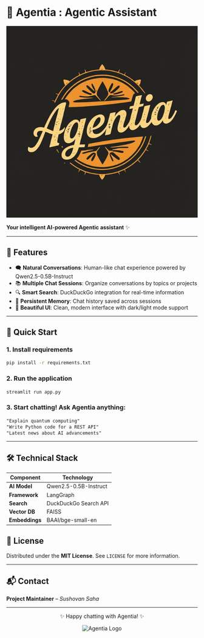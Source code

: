 
# 🤖 Agentia : Agentic Assistant

![image](https://raw.githubusercontent.com/ambideXtrous9/Agentia-Agentic-Chatbot-Assistant/refs/heads/main/agentia.jpg)

**Your intelligent AI-powered Agentic assistant** ✨

---

## 🌟 Features

- 🗨️ **Natural Conversations**: Human-like chat experience powered by Qwen2.5-0.5B-Instruct  
- 📚 **Multiple Chat Sessions**: Organize conversations by topics or projects  
- 🔍 **Smart Search**: DuckDuckGo integration for real-time information  
- 💾 **Persistent Memory**: Chat history saved across sessions  
- 🎨 **Beautiful UI**: Clean, modern interface with dark/light mode support  

---

## 🚀 Quick Start

### 1. Install requirements
```bash
pip install -r requirements.txt
```

### 2. Run the application
```bash
streamlit run app.py
```

### 3. Start chatting! Ask Agentia anything:
```
"Explain quantum computing"  
"Write Python code for a REST API"  
"Latest news about AI advancements"
```

---

## 🛠️ Technical Stack

| Component     | Technology               |
|---------------|--------------------------|
| **AI Model**  | Qwen2.5-0.5B-Instruct    |
| **Framework** | LangGraph                |
| **Search**    | DuckDuckGo Search API    |
| **Vector DB** | FAISS                    |
| **Embeddings**| BAAI/bge-small-en        |



## 📜 License

Distributed under the **MIT License**. See `LICENSE` for more information.

---

## 📬 Contact

**Project Maintainer** – *Sushovan Saha*

---

<p align="center">✨ Happy chatting with Agentia! ✨</p>
<div align="center">
  <img src="agentia.png" width="100" alt="Agentia Logo">
</div>
